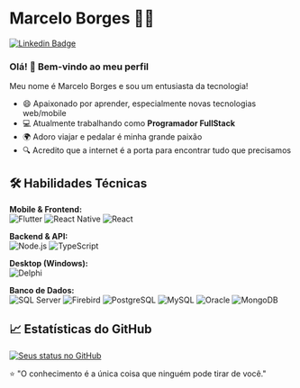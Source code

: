 # Marcelo Borges :man_technologist:

[![Linkedin Badge](https://img.shields.io/badge/-LinkedIn-blue?style=flat-square&logo=Linkedin&logoColor=white&link=https://www.linkedin.com/in/marcelo-rodrigues-borges/)](https://www.linkedin.com/in/marcelo-rodrigues-borges/)

### Olá! 👋 Bem-vindo ao meu perfil

Meu nome é Marcelo Borges e sou um entusiasta da tecnologia!

- 😄 Apaixonado por aprender, especialmente novas tecnologias web/mobile
- 💻 Atualmente trabalhando como **Programador FullStack**
- 🌍 Adoro viajar e pedalar é minha grande paixão
- 🔍 Acredito que a internet é a porta para encontrar tudo que precisamos

## 🛠 Habilidades Técnicas

**Mobile & Frontend:**  
![Flutter](https://img.shields.io/badge/-Flutter-02569B?style=flat-square&logo=flutter&logoColor=white)
![React Native](https://img.shields.io/badge/-React_Native-61DAFB?style=flat-square&logo=react&logoColor=white)
![React](https://img.shields.io/badge/-React-61DAFB?style=flat-square&logo=react&logoColor=white)

**Backend & API:**  
![Node.js](https://img.shields.io/badge/-Node.js-339933?style=flat-square&logo=node.js&logoColor=white)
![TypeScript](https://img.shields.io/badge/-TypeScript-3178C6?style=flat-square&logo=typescript&logoColor=white)

**Desktop (Windows):**  
![Delphi](https://img.shields.io/badge/-Delphi-EE1F35?style=flat-square&logo=delphi&logoColor=white)

**Banco de Dados:**  
![SQL Server](https://img.shields.io/badge/-SQL%20Server-CC2927?style=flat-square&logo=microsoft-sql-server&logoColor=white)
![Firebird](https://img.shields.io/badge/-Firebird-FF1A00?style=flat-square&logo=firebird&logoColor=white)
![PostgreSQL](https://img.shields.io/badge/-PostgreSQL-4169E1?style=flat-square&logo=postgresql&logoColor=white)
![MySQL](https://img.shields.io/badge/-MySQL-4479A1?style=flat-square&logo=mysql&logoColor=white)
![Oracle](https://img.shields.io/badge/-Oracle-F80000?style=flat-square&logo=oracle&logoColor=white)
![MongoDB](https://img.shields.io/badge/-MongoDB-47A248?style=flat-square&logo=mongodb&logoColor=white)

## 📈 Estatísticas do GitHub

[![Seus status no GitHub](https://github-readme-stats.vercel.app/api?username=marcelo-borges&show_icons=true&theme=dracula)](https://github.com/marcelo-borges)

⭐ "O conhecimento é a única coisa que ninguém pode tirar de você."
